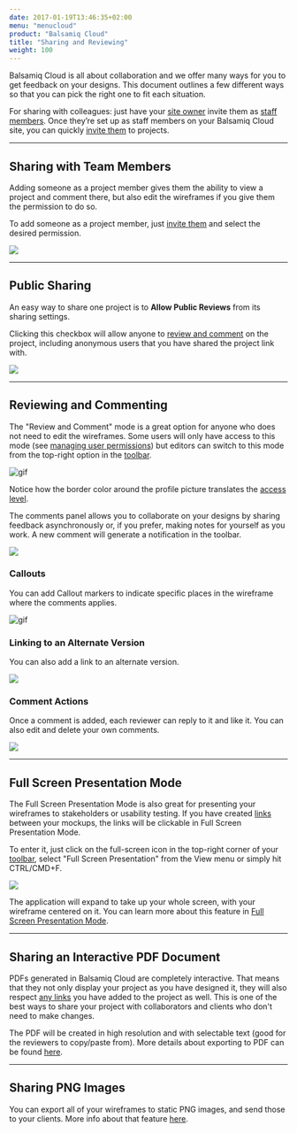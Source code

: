 ```yaml
---
date: 2017-01-19T13:46:35+02:00
menu: "menucloud"
product: "Balsamiq Cloud"
title: "Sharing and Reviewing"
weight: 100
---
```


Balsamiq Cloud is all about collaboration and we offer many ways for you to get feedback on your designs. This document outlines a few different ways so that you can pick the right one to fit each situation.

For sharing with colleagues: just have your [site owner](../people/#site-owners) invite them as [staff members](../people/#staff-members). Once they’re set up as staff members on your Balsamiq Cloud site, you can quickly [invite them](../people/#inviting-someone-to-a-project) to projects.

---

## Sharing with Team Members

Adding someone as a project member gives them the ability to view a project and comment there, but also edit the wireframes if you give them the permission to do so.

To add someone as a project member, just [invite them](../people/#inviting-someone-to-a-project) and select the desired permission.

![](//media.balsamiq.com/img/support/docs/cloud/invite-project-member-2.png)

---

## Public Sharing

An easy way to share one project is to **Allow Public Reviews** from its sharing settings.

Clicking this checkbox will allow anyone to [review and comment](#review-and-comment) on the project, including anonymous users that you have shared the project link with.

![](//media.balsamiq.com/img/support/docs/cloud/allow-public-review.png)

---

## Reviewing and Commenting

The "Review and Comment" mode is a great option for anyone who does not need to edit the wireframes. Some users will only have access to this mode (see [managing user permissions](../people/#managing-user-permissions-on-projects)) but editors can switch to this mode from the top-right option in the [toolbar](../cloud/overview/#the-toolbar).

![gif](//media.balsamiq.com/img/support/docs/cloud/review-and-comment-switch.png)

Notice how the border color around the profile picture translates the [access level](../people/#user-permissions-at-a-glance).

The comments panel allows you to collaborate on your designs by sharing feedback asynchronously or, if you prefer, making notes for yourself as you work. A new comment will generate a notification in the toolbar.

![](//media.balsamiq.com/img/support/docs/cloud/comment-notification.png)

### Callouts

You can add Callout markers to indicate specific places in the wireframe where the comments applies.

![gif](//media.balsamiq.com/img/support/docs/cloud/comment-callout.png)

### Linking to an Alternate Version

You can also add a link to an alternate version.

![](//media.balsamiq.com/img/support/docs/cloud/comment-alternate.png)

### Comment Actions

Once a comment is added, each reviewer can reply to it and like it. You can also edit and delete your own comments.

![](//media.balsamiq.com/img/support/docs/cloud/comment-actions.png)

---

## Full Screen Presentation Mode

The Full Screen Presentation Mode is also great for presenting your wireframes to stakeholders or usability testing. If you have created [links](../linking) between your mockups, the links will be clickable in Full Screen Presentation Mode.

To enter it, just click on the full-screen icon in the top-right corner of your [toolbar](../overview/#the-toolbar), select "Full Screen Presentation" from the View menu or simply hit CTRL/CMD+F.

![](//media.balsamiq.com/img/support/docs/bw/fullscreen-topbar.png)

The application will expand to take up your whole screen, with your wireframe centered on it. You can learn more about this feature in [Full Screen Presentation Mode](../fullscreen).

---

## Sharing an Interactive PDF Document

PDFs generated in Balsamiq Cloud are completely interactive. That means that they not only display your project as you have designed it, they will also respect [any links](../linking) you have added to the project as well. This is one of the best ways to share your project with collaborators and clients who don't need to make changes.

The PDF will be created in high resolution and with selectable text (good for the reviewers to copy/paste from). More details about exporting to PDF can be found [here](../exporting/#exporting-to-pdf).

---

## Sharing PNG Images

You can export all of your wireframes to static PNG images, and send those to your clients. More info about that feature [here](../exporting/#exporting-to-an-image).
